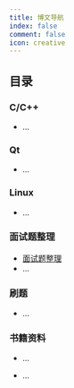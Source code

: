 ```yaml
---
title: 博文导航
index: false
comment: false
icon: creative
---
```


## 目录

### C/C++
- ...


### Qt
- ...



### Linux 
- ...


### 面试题整理
- [面试题整理](InterviewQuestion/README.md)
- ...


### 刷题
- ...


### 书籍资料
- ...





<!-- - [ray](foo/ray.md) -->
- ...

